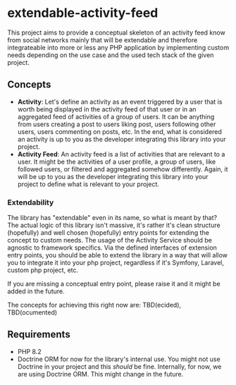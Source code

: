 # extendable-activity-feed

This project aims to provide a conceptual skeleton of an activity feed know from social networks mainly that will be extendable and therefore integrateable into more or less any PHP application by implementing custom needs depending on the use case and the used tech stack of the given project.

## Concepts

- **Activity**: Let's define an activity as an event triggered by a user that is worth being displayed in the activity feed of that user or in an aggregated feed of activities of a group of users. It can be anything from users creating a post to users liking post, users following other users, users commenting on posts, etc. In the end, what is considered an activity is up to you as the developer integrating this library into your project.
- **Activity Feed**: An activity feed is a list of activities that are relevant to a user. It might be the activities of a user profile, a group of users, like followed users, or filtered and aggregated somehow differently. Again, it will be up to you as the developer integrating this library into your project to define what is relevant to your project.

### Extendability

The library has "extendable" even in its name, so what is meant by that?
The actual logic of this library isn't massive, it's rather it's clean structure (hopefully) and well chosen (hopefully) entry points for extending the concept to custom needs. The usage of the Activity Service should be agnostic to framework specifics. Via the defined interfaces of extension entry points, you should be able to extend the library in a way that will allow you to integrate it into your php project, regardless if it's Symfony, Laravel, custom php project, etc.

If you are missing a conceptual entry point, please raise it and it might be added in the future.

The concepts for achieving this right now are:
TBD(ecided), TBD(ocumented)

## Requirements

- PHP 8.2
- Doctrine ORM for now for the library's internal use. You might not use Doctrine in your project and this *should* be fine. Internally, for now, we are using Doctrine ORM. This might change in the future.
